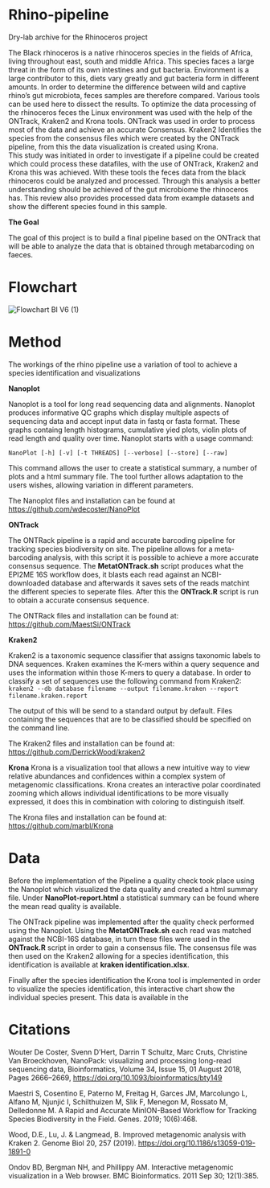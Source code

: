# Rhino-pipeline

Dry-lab archive for the Rhinoceros project

The Black rhinoceros is a native rhinoceros species in the fields of Africa, living throughout east, south and middle Africa. This species faces a large threat in the form of its own intestines and gut bacteria. Environment is a large contributor to this, diets vary greatly and gut bacteria form in different amounts. In order to determine the difference between wild and captive rhino’s gut microbiota, feces samples are therefore compared. Various tools can be used here to dissect the results. To optimize the data processing of the rhinoceros feces the Linux environment was used  with the help of the ONTrack, Kraken2 and Krona tools. ONTrack was used in order to process most of the data and achieve an accurate Consensus. Kraken2 Identifies the species from the consensus files which were created by the ONTrack pipeline, from this the  data visualization is created using Krona.  
This study was initiated in order to investigate if a pipeline could be created which could process these datafiles, with the use of ONTrack, Kraken2 and Krona this was achieved. With these tools the feces data from the black rhinoceros could be analyzed and processed. Through this analysis a better understanding should be achieved of the gut microbiome the rhinoceros has. This review also provides processed data from example datasets and show the different species found in this sample. 

**The Goal**

The goal of this project is to build a final pipeline based on the ONTrack that will be able to analyze the data that is obtained through metabarcoding on faeces. 

# Flowchart


![Flowchart BI V6 (1)](https://user-images.githubusercontent.com/80203184/122371937-8def1c80-cf60-11eb-8b15-9c78912c149a.png)

# Method
The workings of the rhino pipeline use a variation of tool to achieve a species identification and visualizations

**Nanoplot**

Nanoplot is a tool for long read sequencing data and alignments. Nanoplot produces informative QC graphs which display multiple aspects of sequencing data and accept input data in fastq or fasta format. These graphs containg length histograms, cumulative yied plots, violin plots of read length and quality over time. Nanoplot starts with a usage command:

`NanoPlot [-h] [-v] [-t THREADS] [--verbose] [--store] [--raw]`

This command allows the user to create a statistical summary, a number of plots and a html summary file. The tool further allows adaptation to the users wishes, allowing variation in different parameters.

The Nanoplot files and installation can be found at https://github.com/wdecoster/NanoPlot

**ONTrack**

The ONTRack pipeline is a rapid and accurate barcoding pipeline for tracking species biodiversity on site. The pipeline allows for a meta-barcoding analysis, with this script it is possible to achieve a more accurate consensus sequence. The **MetatONTrack.sh** script produces what the EPI2ME 16S workflow does, it blasts each read against an NCBI-downloaded database and afterwards it saves sets of the reads matchint the different species to seperate files. After this the **ONTrack.R** script is run to obtain a accurate consensus sequence. 

The ONTRack files and installation can be found at: https://github.com/MaestSi/ONTrack

**Kraken2**

Kraken2 is a taxonomic sequence classifier that assigns taxonomic labels to DNA sequences. Kraken examines the K-mers within a query sequence and uses the information within those K-mers to query a database. In order to classify a set of sequences use the following command from Kraken2:
`kraken2 --db database filename --output filename.kraken --report filename.kraken.report`

The output of this will be send to a standard output by default. Files containing the sequences that are to be classified should be specified on the command line. 

The Kraken2 files and installation can be found at: https://github.com/DerrickWood/kraken2

**Krona**
Krona is a visualization tool that allows a new intuitive way to view relative abundances and confidences within a complex system of metagenomic classifications. Krona creates an interactive polar coordinated zooming which allows individual identifications to be more visually expressed, it does this in combination with coloring to distinguish itself. 

The Krona files and installation can be found at: https://github.com/marbl/Krona

# Data

Before the implementation of the Pipeline a quality check took place using the Nanoplot which visualized the data quality and created a html summary file. Under **NanoPlot-report.html** a statistical summary can be found where the mean read quality is available.

The ONTrack pipeline was implemented after the quality check performed using the Nanoplot. Using the **MetatONTrack.sh** each read was matched against the NCBI-16S database, in turn these files were used in the **ONTrack.R** script in order to gain a consensus file. The consensus file was then used on the Kraken2 allowing for a species identification, this identification is available at **kraken identification.xlsx**. 

Finally after the species identification the Krona tool is implemented in order to visualize the species identification, this interactive chart show the individual species present. This data is available in the 


# Citations

Wouter De Coster, Svenn D’Hert, Darrin T Schultz, Marc Cruts, Christine Van Broeckhoven, NanoPack: visualizing and processing long-read sequencing data, Bioinformatics, Volume 34, Issue 15, 01 August 2018, Pages 2666–2669, https://doi.org/10.1093/bioinformatics/bty149

Maestri S, Cosentino E, Paterno M, Freitag H, Garces JM, Marcolungo L, Alfano M, Njunjić I, Schilthuizen M, Slik F, Menegon M, Rossato M, Delledonne M. A Rapid and Accurate MinION-Based Workflow for Tracking Species Biodiversity in the Field. Genes. 2019; 10(6):468.

Wood, D.E., Lu, J. & Langmead, B. Improved metagenomic analysis with Kraken 2. Genome Biol 20, 257 (2019). https://doi.org/10.1186/s13059-019-1891-0

Ondov BD, Bergman NH, and Phillippy AM. Interactive metagenomic visualization in a Web browser. BMC Bioinformatics. 2011 Sep 30; 12(1):385.




